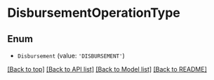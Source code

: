 # DisbursementOperationType

## Enum


* `Disbursement` (value: `'DISBURSEMENT'`)



[[Back to top]](#) [[Back to API list]](../../README.md#documentation-for-api-endpoints) [[Back to Model list]](../../README.md#documentation-for-models) [[Back to README]](../../README.md)
